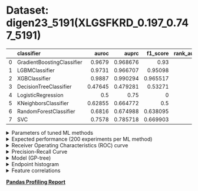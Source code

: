 # Dataset: digen23_5191(XLGSFKRD_0.197_0.747_5191)

|    | classifier                 |   auroc |    auprc |   f1_score |   rank_auroc |   rank_auprc |   rank_f1 |
|---:|:---------------------------|--------:|---------:|-----------:|-------------:|-------------:|----------:|
|  0 | GradientBoostingClassifier | 0.9679  | 0.968676 |   0.93     |            3 |            2 |         3 |
|  1 | LGBMClassifier             | 0.9731  | 0.966707 |   0.95098  |            2 |            3 |         2 |
|  2 | XGBClassifier              | 0.9887  | 0.990294 |   0.965517 |            1 |            1 |         1 |
|  3 | DecisionTreeClassifier     | 0.47645 | 0.479281 |   0.53271  |            8 |            8 |         6 |
|  4 | LogisticRegression         | 0.5     | 0.75     |   0        |            7 |            5 |         8 |
|  5 | KNeighborsClassifier       | 0.62855 | 0.664772 |   0.5      |            6 |            7 |         7 |
|  6 | RandomForestClassifier     | 0.6816  | 0.674988 |   0.638095 |            5 |            6 |         5 |
|  7 | SVC                        | 0.7578  | 0.785718 |   0.669903 |            4 |            4 |         4 |


<details>
<summary>Parameters of tuned ML methods</summary>


```
GradientBoostingClassifier(learning_rate=0.5814362809452907, max_depth=9,
                           min_samples_leaf=74, n_iter_no_change=19,
                           random_state=5191, tol=1e-07,
                           validation_fraction=0.04)
LGBMClassifier(deterministic=True, force_row_wise=True, max_depth=10,
               metric='binary_logloss', n_estimators=95, n_jobs=1,
               num_leaves=1024, objective='binary', random_state=5191)
XGBClassifier(alpha=0.49184251320956424, base_score=0.5, booster='dart',
              colsample_bylevel=1, colsample_bynode=1, colsample_bytree=1,
              eta=0.18871603709795215, eval_metric='logloss', gamma=0.0,
              gpu_id=-1, importance_type='gain', interaction_constraints='',
              learning_rate=0.188716039, max_delta_step=0, max_depth=9,
              min_child_weight=1, missing=nan, monotone_constraints='()',
              n_estimators=48, n_jobs=1, nthread=1, num_parallel_tree=1,
              random_state=5191, reg_alpha=0.491842508,
              reg_lambda=0.007682323760589426, scale_pos_weight=1, subsample=1,
              tree_method='exact', use_label_encoder=False,
              validate_parameters=1, ...)
DecisionTreeClassifier(max_depth=8, min_samples_leaf=16, min_samples_split=12,
                       random_state=5191)
LogisticRegression(C=0.004858476693281459, penalty='l1', random_state=5191,
                   solver='liblinear')
KNeighborsClassifier(metric='euclidean', n_neighbors=4)
RandomForestClassifier(max_depth=10, max_features=None, min_samples_split=7,
                       n_estimators=89, random_state=5191)
SVC(C=800.4847130280158, class_weight='balanced', coef0=7.800000000000001,
    degree=4, kernel='poly', probability=True, random_state=5191,
    tol=0.0008008168176610777)
```

</details>

<details>
<summary>Expected performance (200 experiments per ML method)</summary>
<img src='digen23_5191-box.svg' width=40% />
</details>

<details>
<summary>Receiver Operating Characteristics (ROC) curve</summary>
<img src='digen23_5191-roc.svg' width=40% />
</details>

<details>
<summary>Precision-Recall Curve</summary>
<img src='digen23_5191-prc.svg' width=40% />
</details>

<details>
<summary>Model (GP-tree)</summary>
<img src='digen23_5191-model.svg' height=10% />
</details>

<details>
<summary>Endpoint histogram</summary>
<img src='digen23_5191-endpoint.svg' width=40% />
</details>

<details>
<summary>Feature correlations</summary>
<img src='digen23_5191-corr.svg' width=40% />
</details>

[**Pandas Profiling Report**](https://github.io/athril/digen-test/docs/profile/digen23_5191.html)